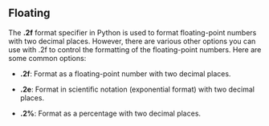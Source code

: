 ## Floating

The **.2f** format specifier in Python is used to format floating-point numbers with two decimal places. However, there are various other options you can use with .2f to control the formatting of the floating-point numbers. Here are some common options:

- **.2f**: Format as a floating-point number with two decimal places.

- **.2e**: Format in scientific notation (exponential format) with two decimal places.

- **.2%**: Format as a percentage with two decimal places.
